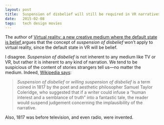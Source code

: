 ```yaml
---
layout: post
title:  Suspension of disbelief will still be required in VR narratives
date:   2015-02-08
tags:   tech design movies
---
```


The author of [Virtual reality: a new creative medium where the default state is belief
](http://cdixon.org/2015/01/24/virtual-reality-a-new-creative-medium-where-the-default-state-is-belief) argues that the concept of _suspension of disbelief_ won’t apply to virtual reality, since the default state in VR will be belief.

I disagree. _Suspension of disbelief_ is not inherent to any medium like TV or VR, but rather it is inherent to any kind of narration. We tend to be suspicious of the content of stories strangers tell us—no matter the medium. Indeed, [Wikipedia says](http://en.wikipedia.org/wiki/Suspension_of_disbelief):

> _Suspension of disbelief_ or _willing suspension of disbelief_ is a term coined in 1817 by the poet and aesthetic philosopher Samuel Taylor Coleridge, who suggested that if a writer could infuse a “human interest and a semblance of truth” into a fantastic tale, the reader would suspend judgement concerning the implausibility of the narrative.

Also, 1817 was before television, and even radio, were invented.
